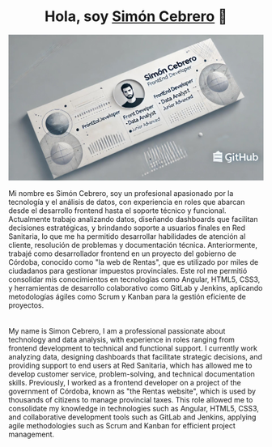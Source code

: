 <div align="center">
<h1 align="center">Hola, soy <a href="https://www.linkedin.com/in/sim%C3%B3n-cebrero-092191124/">Simón Cebrero</a> 👋</h1>
</div>

<img src="github_banner.jpg">
<p>
  Mi nombre es Simón Cebrero, soy un profesional apasionado por la tecnología y el análisis de datos, con experiencia en roles que abarcan desde el desarrollo frontend hasta el soporte técnico y funcional. Actualmente trabajo analizando datos, diseñando dashboards que facilitan decisiones estratégicas, y brindando soporte a usuarios finales en Red Sanitaria, lo que me ha permitido desarrollar habilidades de atención al cliente, resolución de problemas y documentación técnica. Anteriormente, trabajé como desarrollador frontend en un proyecto del gobierno de Córdoba, conocido como "la web de Rentas", que es utilizado por miles de ciudadanos para gestionar impuestos provinciales. Este rol me permitió consolidar mis conocimientos en tecnologías como Angular, HTML5, CSS3, y herramientas de desarrollo colaborativo como GitLab y Jenkins, aplicando metodologías ágiles como Scrum y Kanban para la gestión eficiente de proyectos.
<br>
<br>
<br>
My name is Simon Cebrero, I am a professional passionate about technology and data analysis, with experience in roles ranging from frontend development to technical and functional support. I currently work analyzing data, designing dashboards that facilitate strategic decisions, and providing support to end users at Red Sanitaria, which has allowed me to develop customer service, problem-solving, and technical documentation skills. Previously, I worked as a frontend developer on a project of the government of Córdoba, known as "the Rentas website", which is used by thousands of citizens to manage provincial taxes. This role allowed me to consolidate my knowledge in technologies such as Angular, HTML5, CSS3, and collaborative development tools such as GitLab and Jenkins, applying agile methodologies such as Scrum and Kanban for efficient project management.
</p>
